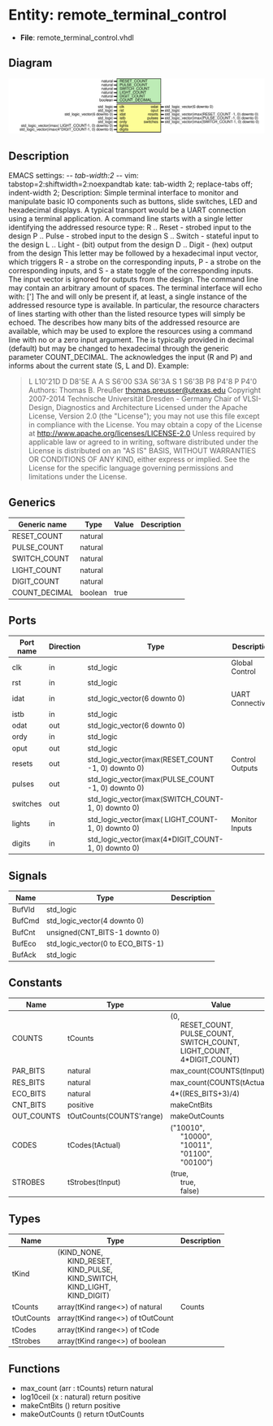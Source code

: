 # Entity: remote_terminal_control

- **File**: remote_terminal_control.vhdl
## Diagram

![Diagram](remote_terminal_control.svg "Diagram")
## Description

EMACS settings: -*-  tab-width:2  -*-
vim: tabstop=2:shiftwidth=2:noexpandtab
kate: tab-width 2; replace-tabs off; indent-width 2;
Description:  Simple terminal interface to monitor and manipulate
              basic IO components such as buttons, slide switches, LED
              and hexadecimal displays.
A typical transport would be a UART connection using a terminal application.
A command line starts with a single letter identifying the addressed
resource type:
   R .. Reset  - strobed input to the design
   P .. Pulse  - strobed input to the design
   S .. Switch - stateful input to the design
   L .. Light  - (bit) output from the design
   D .. Digit  - (hex) output from the design
This letter may be followed by a hexadecimal input vector, which triggers
   R - a strobe on the corresponding inputs,
   P - a strobe on the corresponding inputs, and
   S - a state toggle of the corresponding inputs.
The input vector is ignored for outputs from the design.
The command line may contain an arbitrary amount of spaces.
The terminal interface will echo with:
  <resource character>[<bit count>'<hex output vector>]
The <bit count> and <hex output vector> will only be present if, at least,
a single instance of the addressed resource type is available.
In particular, the resource characters of lines starting with other than
the listed resource types will simply be echoed.
The <bit count> describes how many bits of the addressed resource are
available, which may be used to explore the resources using a command line
with no or a zero input argument. The <bit count> is typically provided in
decimal (default) but may be changed to hexadecimal through the generic
parameter COUNT_DECIMAL.
The <hex output vector> acknowledges the input (R and P) and informs about
the current state (S, L and D).
Example:
 > L
   L10'21D
 > D
   D8'5E
 > A
   A
 > S
   S6'00
 > S3A
   S6'3A
 > S 1
   S6'3B
 > P8
   P4'8
 > P
   P4'0
Authors:      Thomas B. Preußer <thomas.preusser@utexas.edu>
Copyright 2007-2014 Technische Universität Dresden - Germany
                    Chair of VLSI-Design, Diagnostics and Architecture
Licensed under the Apache License, Version 2.0 (the "License");
you may not use this file except in compliance with the License.
You may obtain a copy of the License at
   http://www.apache.org/licenses/LICENSE-2.0
Unless required by applicable law or agreed to in writing, software
distributed under the License is distributed on an "AS IS" BASIS,
WITHOUT WARRANTIES OR CONDITIONS OF ANY KIND, either express or implied.
See the License for the specific language governing permissions and
limitations under the License.
## Generics

| Generic name  | Type    | Value | Description |
| ------------- | ------- | ----- | ----------- |
| RESET_COUNT   | natural |       |             |
| PULSE_COUNT   | natural |       |             |
| SWITCH_COUNT  | natural |       |             |
| LIGHT_COUNT   | natural |       |             |
| DIGIT_COUNT   | natural |       |             |
| COUNT_DECIMAL | boolean | true  |             |
## Ports

| Port name | Direction | Type                                                | Description       |
| --------- | --------- | --------------------------------------------------- | ----------------- |
| clk       | in        | std_logic                                           | Global Control    |
| rst       | in        | std_logic                                           |                   |
| idat      | in        | std_logic_vector(6 downto 0)                        | UART Connectivity |
| istb      | in        | std_logic                                           |                   |
| odat      | out       | std_logic_vector(6 downto 0)                        |                   |
| ordy      | in        | std_logic                                           |                   |
| oput      | out       | std_logic                                           |                   |
| resets    | out       | std_logic_vector(imax(RESET_COUNT -1, 0) downto 0)  | Control Outputs   |
| pulses    | out       | std_logic_vector(imax(PULSE_COUNT -1, 0) downto 0)  |                   |
| switches  | out       | std_logic_vector(imax(SWITCH_COUNT-1, 0) downto 0)  |                   |
| lights    | in        | std_logic_vector(imax(  LIGHT_COUNT-1, 0) downto 0) | Monitor Inputs    |
| digits    | in        | std_logic_vector(imax(4*DIGIT_COUNT-1, 0) downto 0) |                   |
## Signals

| Name   | Type                              | Description |
| ------ | --------------------------------- | ----------- |
| BufVld | std_logic                         |             |
| BufCmd | std_logic_vector(4 downto 0)      |             |
| BufCnt | unsigned(CNT_BITS-1 downto 0)     |             |
| BufEco | std_logic_vector(0 to ECO_BITS-1) |             |
| BufAck | std_logic                         |             |
## Constants

| Name       | Type                     | Value                                                                                                                                                                                                                                                                                                                            | Description |
| ---------- | ------------------------ | -------------------------------------------------------------------------------------------------------------------------------------------------------------------------------------------------------------------------------------------------------------------------------------------------------------------------------- | ----------- |
| COUNTS     | tCounts                  |  (0,<br><span style="padding-left:20px">                                  RESET_COUNT,<br><span style="padding-left:20px">   PULSE_COUNT,<br><span style="padding-left:20px"> SWITCH_COUNT,<br><span style="padding-left:20px">                                  LIGHT_COUNT,<br><span style="padding-left:20px"> 4*DIGIT_COUNT) |             |
| PAR_BITS   | natural                  |  max_count(COUNTS(tInput))                                                                                                                                                                                                                                                                                                       |             |
| RES_BITS   | natural                  |  max_count(COUNTS(tActual))                                                                                                                                                                                                                                                                                                      |             |
| ECO_BITS   | natural                  |  4*((RES_BITS+3)/4)                                                                                                                                                                                                                                                                                                              |             |
| CNT_BITS   | positive                 |  makeCntBits                                                                                                                                                                                                                                                                                                                     |             |
| OUT_COUNTS | tOutCounts(COUNTS'range) |  makeOutCounts                                                                                                                                                                                                                                                                                                                   |             |
| CODES      | tCodes(tActual)          |  ("10010",<br><span style="padding-left:20px"> "10000",<br><span style="padding-left:20px"> "10011",<br><span style="padding-left:20px"> "01100",<br><span style="padding-left:20px"> "00100")                                                                                                                                   |             |
| STROBES    | tStrobes(tInput)         |  (true,<br><span style="padding-left:20px"> true,<br><span style="padding-left:20px"> false)                                                                                                                                                                                                                                     |             |
## Types

| Name       | Type                                                                                                                                                                                                                                                          | Description |
| ---------- | ------------------------------------------------------------------------------------------------------------------------------------------------------------------------------------------------------------------------------------------------------------- | ----------- |
| tKind      | (KIND_NONE,<br><span style="padding-left:20px"> KIND_RESET,<br><span style="padding-left:20px"> KIND_PULSE,<br><span style="padding-left:20px"> KIND_SWITCH,<br><span style="padding-left:20px"> KIND_LIGHT,<br><span style="padding-left:20px"> KIND_DIGIT)  |             |
| tCounts    | array(tKind range<>) of natural                                                                                                                                                                                                                               | Counts      |
| tOutCounts | array(tKind range<>) of tOutCount                                                                                                                                                                                                                             |             |
| tCodes     | array(tKind range<>) of tCode                                                                                                                                                                                                                                 |             |
| tStrobes   | array(tKind range<>) of boolean                                                                                                                                                                                                                               |             |
## Functions
- max_count <font id="function_arguments">(arr : tCounts) </font> <font id="function_return">return natural </font>
- log10ceil <font id="function_arguments">(x : natural) </font> <font id="function_return">return positive </font>
- makeCntBits <font id="function_arguments">()</font> <font id="function_return">return positive </font>
- makeOutCounts <font id="function_arguments">()</font> <font id="function_return">return tOutCounts </font>
